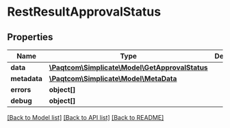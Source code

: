 # RestResultApprovalStatus

## Properties

 Name         | Type                                                                | Description | Notes      
--------------|---------------------------------------------------------------------|-------------|------------
 **data**     | [**\Paqtcom\Simplicate\Model\GetApprovalStatus**](GetApprovalStatus.md) |             | [optional] 
 **metadata** | [**\Paqtcom\Simplicate\Model\MetaData**](MetaData.md)                   |             | [optional] 
 **errors**   | **object[]**                                                        |             | [optional] 
 **debug**    | **object[]**                                                        |             | [optional] 

[[Back to Model list]](../README.md#documentation-for-models) [[Back to API list]](../README.md#documentation-for-api-endpoints) [[Back to README]](../README.md)


